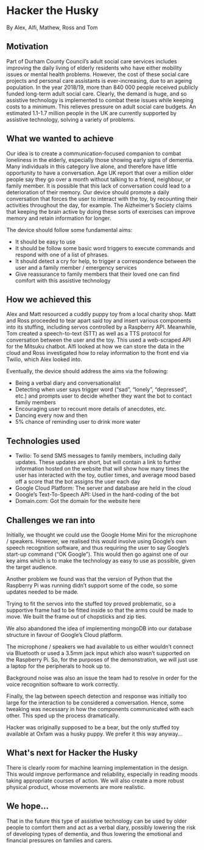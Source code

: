 # Hacker the Husky

By Alex, Alfi, Mathew, Ross and Tom

## Motivation

Part of Durham County Council’s adult social care services includes improving the daily living of elderly residents who have either mobility issues or mental health problems. However, the cost of these social care projects and personal care assistants is ever-increasing, due to an ageing population. In the year 2018/19, more than 840 000 people received publicly funded long-term adult social care. Clearly, the demand is huge, and so assistive technology is implemented to combat these issues while keeping costs to a minimum. This relieves pressure on adult social care budgets. An estimated 1.1-1.7 million people in the UK are currently supported by assistive technology, solving a variety of problems.

## What we wanted to achieve

Our idea is to create a communication-focused companion to combat loneliness in the elderly, especially those showing early signs of dementia. Many individuals in this category live alone, and therefore have little opportunity to have a conversation. Age UK report that over a million older people say they go over a month without talking to a friend, neighbour, or family member. It is possible that this lack of conversation could lead to a deterioration of their memory. Our device should promote a daily conversation that forces the user to interact with the toy, by recounting their activities throughout the day, for example. The Alzheimer’s Society claims that keeping the brain active by doing these sorts of exercises can improve memory and retain information for longer.

The device should follow some fundamental aims:

- It should be easy to use
- It should be follow some basic word triggers to execute commands and respond with one of a list of phrases.
- It should detect a cry for help, to trigger a correspondence between the user and a family member / emergency services
- Give reassurance to family members that their loved one can find comfort with this assistive technology

## How we achieved this

Alex and Matt resourced a cuddly puppy toy from a local charity shop. Matt and Ross proceeded to tear apart said toy and insert various components into its stuffing, including servos controlled by a Raspberry API. Meanwhile, Tom created a speech-to-text (STT) as well as a TTS protocol for conversation between the user and the toy. This used a web-scraped API for the Mitsuku chatbot. Alfi looked at how we can store the data in the cloud and Ross investigated how to relay information to the front end via Twilio, which Alex looked into.

Eventually, the device should address the aims via the following:

- Being a verbal diary and conversationalist
- Detecting when user says trigger word (“sad”, “lonely”, “depressed”, etc.) and prompts user to decide whether they want the bot to contact family members
- Encouraging user to recount more details of anecdotes, etc.
- Dancing every now and then
- 5% chance of reminding user to drink more water

## Technologies used

- Twilio: To send SMS messages to family members, including daily updates. These updates are short, but will contain a link to further information hosted on the website that will show how many times the user has interacted with the toy, outlier times, and average mood based off a score that the bot assigns the user each day
- Google Cloud Platform: The server and database are held in the cloud
- Google’s Text-To-Speech API: Used in the hard-coding of the bot
- Domain.com: Got the domain for the website here

## Challenges we ran into

Initially, we thought we could use the Google Home Mini for the microphone / speakers. However, we realised this would involve using Google’s own speech recognition software, and thus requiring the user to say Google’s start-up command (“OK Google”). This would then go against one of our key aims which is to make the technology as easy to use as possible, given the target audience.

Another problem we found was that the version of Python that the Raspberry Pi was running didn’t support some of the code, so some updates needed to be made.

Trying to fit the servos into the stuffed toy proved problematic, so a supportive frame had to be fitted inside so that the arms could be made to move. We built the frame out of chopsticks and zip ties.

We also abandoned the idea of implementing mongoDB into our database structure in favour of Google’s Cloud platform.

The microphone / speakers we had available to us either wouldn’t connect via Bluetooth or used a 3.5mm jack input which also wasn’t supported on the Raspberry Pi. So, for the purposes of the demonstration, we will just use a laptop for the peripherals to hook up to.

Background noise was also an issue the team had to resolve in order for the voice recognition software to work correctly.

Finally, the lag between speech detection and response was initially too large for the interaction to be considered a conversation. Hence, some tweaking was necessary in how the components communicated with each other. This sped up the process dramatically.

Hacker was originally supposed to be a bear, but the only stuffed toy available at Oxfam was a husky puppy. We prefer it this way anyway...

## What's next for Hacker the Husky

There is clearly room for machine learning implementation in the design. This would improve performance and reliability, especially in reading moods taking appropriate courses of action. We will also create a more robust physical product, whose movements are more realistic.

## We hope...

That in the future this type of assistive technology can be used by older people to comfort them and act as a verbal diary, possibly lowering the risk of developing types of dementia, and thus lowering the emotional and financial pressures on families and carers.
